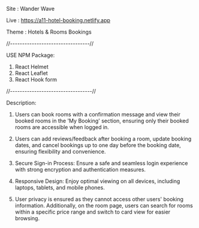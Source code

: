 Site : Wander Wave

Live : https://a11-hotel-booking.netlify.app

Theme : Hotels & Rooms Bookings

//---------------------------------//

USE NPM Package:

1.  React Helmet
2.  React Leaflet
3.  React Hook form

//----------------------------------//

Description:

1. Users can book rooms with a confirmation message and view their booked rooms in the 'My Booking' section, ensuring only their booked rooms are accessible when logged in.

2. Users can add reviews/feedback after booking a room, update booking dates, and cancel bookings up to one day before the booking date, ensuring flexibility and convenience.

3. Secure Sign-in Process: Ensure a safe and seamless login experience with strong encryption and authentication measures.

4. Responsive Design: Enjoy optimal viewing on all devices, including laptops, tablets, and mobile phones.

5. User privacy is ensured as they cannot access other users' booking information. Additionally, on the room page, users can search for rooms within a specific price range and switch to card view for easier browsing.

